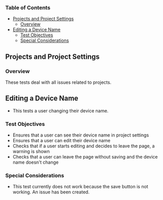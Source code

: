 ### Table of Contents

- [Projects and Project Settings](#projects-and-project-settings)
  - [Overview](#overview)
- [Editing a Device Name](#editing-a-device-name)
  - [Test Objectives](#test-objectives)
  - [Special Considerations](#special-considerations)

## Projects and Project Settings

### Overview

These tests deal with all issues related to projects.

## Editing a Device Name

- This tests a user changing their device name.

### Test Objectives

- Ensures that a user can see their device name in project settings
- Ensures that a user can edit their device name
- Checks that if a user starts editing and decides to leave the page, a warning is shown
- Checks that a user can leave the page without saving and the device name doesn't change

### Special Considerations

- This test currently does not work because the save button is not working. An issue has been created.

